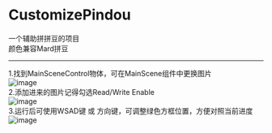 # CustomizePindou
一个辅助拼拼豆的项目  
颜色兼容Mard拼豆  
****
1.找到MainSceneControl物体，可在MainScene组件中更换图片  
![image](https://github.com/willhamliu/CustomizePindou/blob/main/Document/0.png)  
2.添加进来的图片记得勾选Read/Write Enable  
![image](https://github.com/willhamliu/CustomizePindou/blob/main/Document/1.png)  
3.运行后可使用WSAD键 或 方向键，可调整绿色方框位置，方便对照当前进度  
![image](https://github.com/willhamliu/CustomizePindou/blob/main/Document/2.png)  
